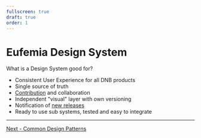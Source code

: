 ```yaml
---
fullscreen: true
draft: true
order: 1
---
```


<Intro>

# Eufemia Design System

What is a Design System good for?

- Consistent User Experience for all DNB products
- Single source of truth
- [Contribution](!/uilib/development) and collaboration
- Independent "visual" layer with own versioning
- Notification of [new releases](!/uilib/usage#the-eufemia-repository)
- Ready to use sub systems, tested and easy to integrate

---

[Next - Common Design Patterns](/uilib/intro/02-common-patterns?fullscreen)

</Intro>
